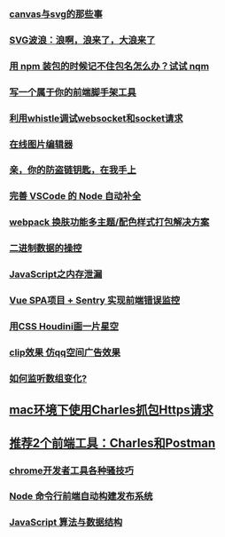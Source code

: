 ### [canvas与svg的那些事](https://github.com/dxiaoqi/canvas-svg-)
### [SVG波浪：浪啊，浪来了，大浪来了](https://zhuanlan.zhihu.com/p/36031294)
### [用 npm 装包的时候记不住包名怎么办？试试 nqm](https://github.com/libin1991/nqm)
### [写一个属于你的前端脚手架工具](https://juejin.im/post/5b0e739e518825153e3d5440)
### [利用whistle调试websocket和socket请求](https://juejin.im/post/5ad6d125f265da239460017e)
### [在线图片编辑器](https://juejin.im/post/5ad9c9ea51882567105f4f9e)
### [亲，你的防盗链钥匙，在我手上](https://juejin.im/post/5adc0d03518825673a2022b7)
### [完善 VSCode 的 Node 自动补全](https://juejin.im/post/5add67986fb9a07ab83da106)
### [webpack 换肤功能多主题/配色样式打包解决方案](https://blog.hypers.io/2018/04/19/webpack-mutiple-theme-solution/)
### [二进制数据的操控](https://juejin.im/post/5adca4e0f265da0b767d0fb0)
### [JavaScript之内存泄漏](https://juejin.im/post/5ad8507cf265da50472fc93c)
### [Vue SPA项目 + Sentry 实现前端错误监控](https://juejin.im/post/5adb05fef265da0b79647421)
### [用CSS Houdini画一片星空](https://juejin.im/post/5adc091b51882567105f5586)
### [clip效果 仿qq空间广告效果](https://github.com/dxiaoqi/canvas-svg-)
### [如何监听数组变化?](https://juejin.im/post/5ade0e3df265da0b8e7f050b)
## [mac环境下使用Charles抓包Https请求](https://segmentfault.com/a/1190000005070614)
## [推荐2个前端工具：Charles和Postman](https://juejin.im/post/5ae73a4ff265da0b71560e7a)
### [chrome开发者工具各种骚技巧](https://juejin.im/post/5af53823f265da0b75282b0f)
### [Node 命令行前端自动构建发布系统](https://juejin.im/post/5b0527b0518825428630dc10)
### [JavaScript 算法与数据结构](https://github.com/trekhleb/javascript-algorithms/blob/master/README.zh-CN.md)
